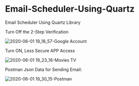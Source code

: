 # Email-Scheduler-Using-Quartz
Email Scheduler Using Quartz Library

Turn Off the 2-Step Verification<br/>

![2020-06-01 19_18_57-Google Account](https://user-images.githubusercontent.com/35772312/83415730-322d2080-a43d-11ea-8dfe-caced7305da2.png)

Turn ON, Less Secure APP Access<br/>

![2020-06-01 19_23_16-Movies   TV](https://user-images.githubusercontent.com/35772312/83415977-9e0f8900-a43d-11ea-9c3e-d568c7d9faac.png)

Postman Json Data for Sending Email:

![2020-06-01 19_30_15-Postman](https://user-images.githubusercontent.com/35772312/83416637-97cddc80-a43e-11ea-9c24-d2884dd1eede.png)
